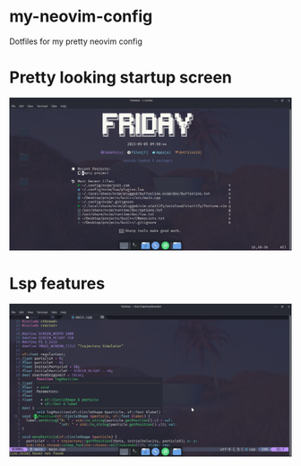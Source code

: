 # my-neovim-config
Dotfiles for my pretty neovim config

# Pretty looking startup screen
![Pretty looking](https://github.com/ojasmaheshwari/my-neovim-config/blob/main/nvim_sc.png?raw=true)

# Lsp features
![Pretty looking](https://github.com/ojasmaheshwari/my-neovim-config/blob/main/nvim_sc_lsp.png?raw=true)

